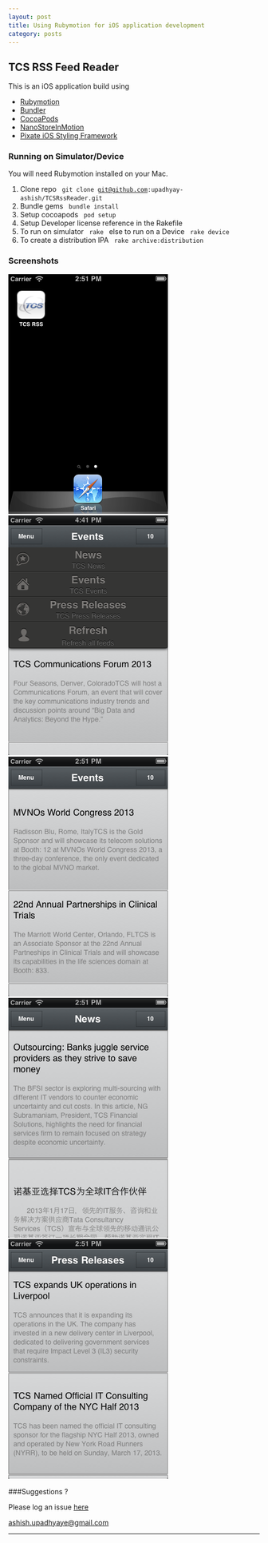 ```yaml
---
layout: post
title: Using Rubymotion for iOS application development
category: posts
---
```

## TCS RSS Feed Reader  

This is an iOS application build using 

+ [Rubymotion](http://rubymotion.com/)
+ [Bundler](http://gembundler.com/)
+ [CocoaPods](http://cocoapods.org/)
+ [NanoStoreInMotion](https://github.com/siuying/NanoStoreInMotion)
+ [Pixate iOS Styling Framework](www.pixate.com)

### Running on Simulator/Device

You will need Rubymotion installed on your Mac.

  1. Clone repo <code> git clone git@github.com:upadhyay-ashish/TCSRssReader.git</code>
  2. Bundle gems <code> bundle install </code>
  3. Setup cocoapods <code> pod setup </code>
  4. Setup Developer license reference in the Rakefile 
  5. To run on simulator <code> rake </code> else to run on a Device <code> rake device </code>
  6. To create a distribution IPA <code> rake archive:distribution </code>
  

### Screenshots 

  ![Alt Icon](/images/March-23-2013/icon.png)  ![Alt Icon](/images/March-23-2013/menu.png)  
  ![Alt Icon](/images/March-23-2013/events.png)  ![Alt Icon](/images/March-23-2013/news.png)   
  ![Alt Icon](/images/March-23-2013/press_releases.png)  


###Suggestions ?

Please log an issue [here](https://github.com/upadhyay-ashish/TCSRssReader/issues)

[ashish.upadhyaye@gmail.com](ashish.upadhyaye@gmail.com)


---
